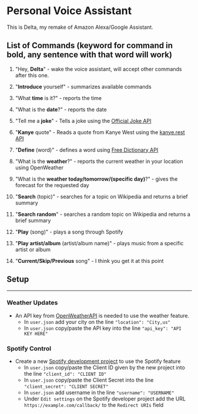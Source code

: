 # **Personal Voice Assistant**

This is Delta, my remake of Amazon Alexa/Google Assistant. 

## **List of Commands** (keyword for command in bold, any sentence with that word will work)
1. "Hey, **Delta**" - wake the voice assistant, will accept other commands after this one.

2. "**Introduce** yourself" - summarizes available commands

3. "What **time** is it?" - reports the time

4. "What is the **date**?" - reports the date

5. "Tell me a **joke**" - Tells a joke using the [Official Joke API](https://github.com/15Dkatz/official_joke_api)

6. "**Kanye** quote" - Reads a quote from Kanye West using the [kanye.rest API](https://kanye.rest/)

7. "**Define** (word)" - defines a word using [Free Dictionary API](https://dictionaryapi.dev/)

8. "What is the **weather**?" - reports the current weather in your location using OpenWeather 

9. "What is the **weather today/tomorrow/(specific day)**?" - gives the forecast for the requested day

10. "**Search** (topic)" - searches for a topic on Wikipedia and returns a brief summary

11. "**Search random**" - searches a random topic on Wikipedia and returns a brief summary

12. "**Play** (song)" - plays a song through Spotify

13. "**Play artist/album** (artist/album name)" - plays music from a specific artist or album

14. "**Current/Skip/Previous** song" - I think you get it at this point

    

## **Setup**

---

### Weather Updates
- An API key from [OpenWeatherAPI](https://openweathermap.org/api) is needed to use the weather feature.
  - In ```user.json``` add your city on the line ```"location": "City,us"```
  - In ```user.json``` copy/paste the API key into the line ```"api_key": "API KEY HERE"```

### Spotify Control

- Create a new [Spotify development project](https://developer.spotify.com/dashboard/applications) to use the Spotify feature
  - In ```user.json``` copy/paste the Client ID given by the new project into the line ```"client_id": "CLIENT ID"```
  - In ```user.json``` copy/paste the Client Secret into the line ```"client_secret": "CLIENT SECRET"```
  - In ```user.json``` add username in the line ```"username": "USERNAME"```
  - Under ```Edit settings``` on the Spotify developer project add the URL ```https://example.com/callback/``` to the ```Redirect URIs``` field